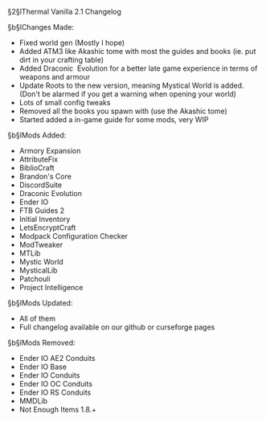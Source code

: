 §2§lThermal Vanilla 2.1 Changelog

§b§lChanges Made:
* Fixed world gen (Mostly I hope)
* Added ATM3 like Akashic tome with most the guides and books (ie. put dirt in your crafting table)
* Added Draconic  Evolution for a better late game experience in terms of weapons and armour
* Update Roots to the new version, meaning Mystical World is added. (Don't be alarmed if you get a warning when opening your world)
* Lots of small config tweaks
* Removed all the books you spawn with (use the Akashic tome)
* Started added a in-game guide for some mods, very WIP

§b§lMods Added:
* Armory Expansion
* AttributeFix
* BiblioCraft
* Brandon's Core
* DiscordSuite
* Draconic Evolution
* Ender IO
* FTB Guides 2
* Initial Inventory
* LetsEncryptCraft
* Modpack Configuration Checker
* ModTweaker
* MTLib
* Mystic World
* MysticalLib
* Patchouli
* Project Intelligence

§b§lMods Updated:
* All of them
* Full changelog available on our github or curseforge pages

§b§lMods Removed:
* Ender IO AE2 Conduits
* Ender IO Base
* Ender IO Conduits
* Ender IO OC Conduits
* Ender IO RS Conduits
* MMDLib
* Not Enough Items 1.8.+
